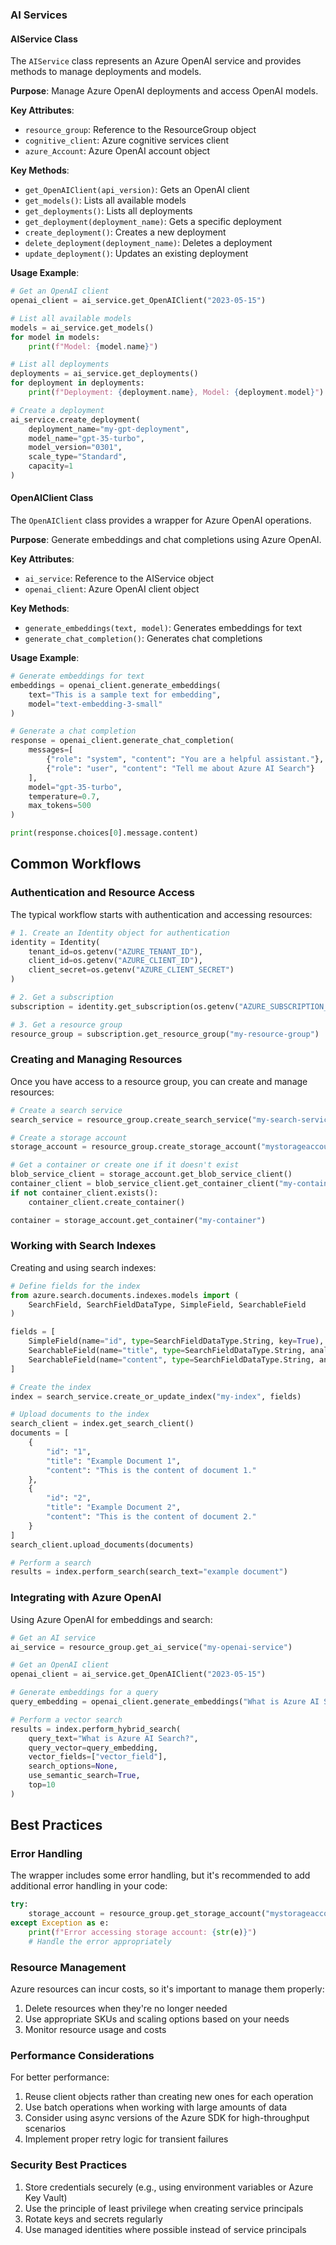 ### AI Services

#### AIService Class

The `AIService` class represents an Azure OpenAI service and provides methods to manage deployments and models.

**Purpose**: Manage Azure OpenAI deployments and access OpenAI models.

**Key Attributes**:
- `resource_group`: Reference to the ResourceGroup object
- `cognitive_client`: Azure cognitive services client
- `azure_Account`: Azure OpenAI account object

**Key Methods**:
- `get_OpenAIClient(api_version)`: Gets an OpenAI client
- `get_models()`: Lists all available models
- `get_deployments()`: Lists all deployments
- `get_deployment(deployment_name)`: Gets a specific deployment
- `create_deployment()`: Creates a new deployment
- `delete_deployment(deployment_name)`: Deletes a deployment
- `update_deployment()`: Updates an existing deployment

**Usage Example**:
```python
# Get an OpenAI client
openai_client = ai_service.get_OpenAIClient("2023-05-15")

# List all available models
models = ai_service.get_models()
for model in models:
    print(f"Model: {model.name}")

# List all deployments
deployments = ai_service.get_deployments()
for deployment in deployments:
    print(f"Deployment: {deployment.name}, Model: {deployment.model}")

# Create a deployment
ai_service.create_deployment(
    deployment_name="my-gpt-deployment",
    model_name="gpt-35-turbo",
    model_version="0301",
    scale_type="Standard",
    capacity=1
)
```

#### OpenAIClient Class

The `OpenAIClient` class provides a wrapper for Azure OpenAI operations.

**Purpose**: Generate embeddings and chat completions using Azure OpenAI.

**Key Attributes**:
- `ai_service`: Reference to the AIService object
- `openai_client`: Azure OpenAI client object

**Key Methods**:
- `generate_embeddings(text, model)`: Generates embeddings for text
- `generate_chat_completion()`: Generates chat completions

**Usage Example**:
```python
# Generate embeddings for text
embeddings = openai_client.generate_embeddings(
    text="This is a sample text for embedding",
    model="text-embedding-3-small"
)

# Generate a chat completion
response = openai_client.generate_chat_completion(
    messages=[
        {"role": "system", "content": "You are a helpful assistant."},
        {"role": "user", "content": "Tell me about Azure AI Search"}
    ],
    model="gpt-35-turbo",
    temperature=0.7,
    max_tokens=500
)

print(response.choices[0].message.content)
```

## Common Workflows

### Authentication and Resource Access

The typical workflow starts with authentication and accessing resources:

```python
# 1. Create an Identity object for authentication
identity = Identity(
    tenant_id=os.getenv("AZURE_TENANT_ID"),
    client_id=os.getenv("AZURE_CLIENT_ID"),
    client_secret=os.getenv("AZURE_CLIENT_SECRET")
)

# 2. Get a subscription
subscription = identity.get_subscription(os.getenv("AZURE_SUBSCRIPTION_ID"))

# 3. Get a resource group
resource_group = subscription.get_resource_group("my-resource-group")
```

### Creating and Managing Resources

Once you have access to a resource group, you can create and manage resources:

```python
# Create a search service
search_service = resource_group.create_search_service("my-search-service", "eastus")

# Create a storage account
storage_account = resource_group.create_storage_account("mystorageaccount", "eastus")

# Get a container or create one if it doesn't exist
blob_service_client = storage_account.get_blob_service_client()
container_client = blob_service_client.get_container_client("my-container")
if not container_client.exists():
    container_client.create_container()

container = storage_account.get_container("my-container")
```

### Working with Search Indexes

Creating and using search indexes:

```python
# Define fields for the index
from azure.search.documents.indexes.models import (
    SearchField, SearchFieldDataType, SimpleField, SearchableField
)

fields = [
    SimpleField(name="id", type=SearchFieldDataType.String, key=True),
    SearchableField(name="title", type=SearchFieldDataType.String, analyzer_name="en.microsoft"),
    SearchableField(name="content", type=SearchFieldDataType.String, analyzer_name="en.microsoft")
]

# Create the index
index = search_service.create_or_update_index("my-index", fields)

# Upload documents to the index
search_client = index.get_search_client()
documents = [
    {
        "id": "1",
        "title": "Example Document 1",
        "content": "This is the content of document 1."
    },
    {
        "id": "2",
        "title": "Example Document 2",
        "content": "This is the content of document 2."
    }
]
search_client.upload_documents(documents)

# Perform a search
results = index.perform_search(search_text="example document")
```

### Integrating with Azure OpenAI

Using Azure OpenAI for embeddings and search:

```python
# Get an AI service
ai_service = resource_group.get_ai_service("my-openai-service")

# Get an OpenAI client
openai_client = ai_service.get_OpenAIClient("2023-05-15")

# Generate embeddings for a query
query_embedding = openai_client.generate_embeddings("What is Azure AI Search?")

# Perform a vector search
results = index.perform_hybrid_search(
    query_text="What is Azure AI Search?",
    query_vector=query_embedding,
    vector_fields=["vector_field"],
    search_options=None,
    use_semantic_search=True,
    top=10
)
```

## Best Practices

### Error Handling

The wrapper includes some error handling, but it's recommended to add additional error handling in your code:

```python
try:
    storage_account = resource_group.get_storage_account("mystorageaccount")
except Exception as e:
    print(f"Error accessing storage account: {str(e)}")
    # Handle the error appropriately
```

### Resource Management

Azure resources can incur costs, so it's important to manage them properly:

1. Delete resources when they're no longer needed
2. Use appropriate SKUs and scaling options based on your needs
3. Monitor resource usage and costs

### Performance Considerations

For better performance:

1. Reuse client objects rather than creating new ones for each operation
2. Use batch operations when working with large amounts of data
3. Consider using async versions of the Azure SDK for high-throughput scenarios
4. Implement proper retry logic for transient failures

### Security Best Practices

1. Store credentials securely (e.g., using environment variables or Azure Key Vault)
2. Use the principle of least privilege when creating service principals
3. Rotate keys and secrets regularly
4. Use managed identities where possible instead of service principals
